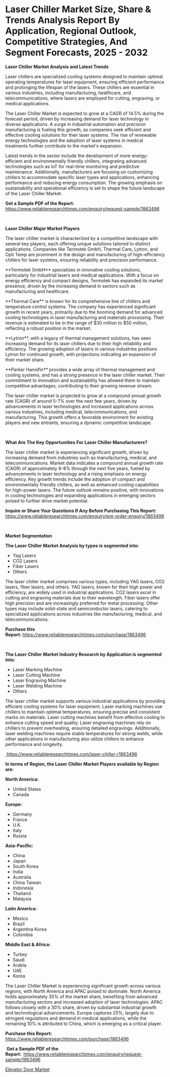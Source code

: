 <p><h1>Laser Chiller Market Size, Share & Trends Analysis Report By Application, Regional Outlook, Competitive Strategies, And Segment Forecasts, 2025 - 2032</h1></p><p><strong>Laser Chiller Market Analysis and Latest Trends</strong></p>
<p><p>Laser chillers are specialized cooling systems designed to maintain optimal operating temperatures for laser equipment, ensuring efficient performance and prolonging the lifespan of the lasers. These chillers are essential in various industries, including manufacturing, healthcare, and telecommunications, where lasers are employed for cutting, engraving, or medical applications.</p><p>The Laser Chiller Market is expected to grow at a CAGR of 14.5% during the forecast period, driven by increasing demand for laser technology in diverse applications. A surge in industrial automation and precision manufacturing is fueling this growth, as companies seek efficient and effective cooling solutions for their laser systems. The rise of renewable energy technologies and the adoption of laser systems in medical treatments further contribute to the market's expansion.</p><p>Latest trends in the sector include the development of more energy-efficient and environmentally friendly chillers, integrating advanced technologies such as IoT for real-time monitoring and predictive maintenance. Additionally, manufacturers are focusing on customizing chillers to accommodate specific laser types and applications, enhancing performance and reducing energy consumption. The growing emphasis on sustainability and operational efficiency is set to shape the future landscape of the Laser Chiller Market.</p></p>
<p><strong>Get a Sample PDF of the Report:&nbsp;</strong> <a href="https://www.reliableresearchtimes.com/enquiry/request-sample/1863496?utm_campaign=1581&utm_medium=2&utm_source=Github&utm_content=ia&utm_term=19022025&utm_id=laser-chiller">https://www.reliableresearchtimes.com/enquiry/request-sample/1863496</a></p>
<p>&nbsp;</p>
<p><strong>Laser Chiller Major Market Players</strong></p>
<p><p>The laser chiller market is characterized by a competitive landscape with several key players, each offering unique solutions tailored to distinct applications. Companies like Termotek GmbH, Thermal Care, Lytron, and Opti Temp are prominent in the design and manufacturing of high-efficiency chillers for laser systems, ensuring reliability and precision performance.</p><p>**Termotek GmbH** specializes in innovative cooling solutions, particularly for industrial lasers and medical applications. With a focus on energy efficiency and compact designs, Termotek has expanded its market presence, driven by the increasing demand in sectors such as manufacturing and healthcare.</p><p>**Thermal Care** is known for its comprehensive line of chillers and temperature control systems. The company has experienced significant growth in recent years, primarily due to the booming demand for advanced cooling technologies in laser manufacturing and materials processing. Their revenue is estimated to be in the range of $30 million to $50 million, reflecting a robust position in the market.</p><p>**Lytron**, with a legacy of thermal management solutions, has seen increasing demand for its laser chillers due to their high reliability and efficiency. The growing adoption of lasers in various industries positions Lytron for continued growth, with projections indicating an expansion of their market share.</p><p>**Parker Hannifin** provides a wide array of thermal management and cooling systems, and has a strong presence in the laser chiller market. Their commitment to innovation and sustainability has allowed them to maintain competitive advantages, contributing to their growing revenue stream.</p><p>The laser chiller market is projected to grow at a compound annual growth rate (CAGR) of around 5-7% over the next few years, driven by advancements in laser technologies and increased applications across various industries, including medical, telecommunications, and manufacturing. This growth offers a favorable environment for existing players and new entrants, ensuring a dynamic competitive landscape.</p></p>
<p>&nbsp;</p>
<p><strong>What Are The Key Opportunities For Laser Chiller Manufacturers?</strong></p>
<p><p>The laser chiller market is experiencing significant growth, driven by increasing demand from industries such as manufacturing, medical, and telecommunications. Market data indicates a compound annual growth rate (CAGR) of approximately 6-8% through the next five years, fueled by advancements in laser technology and a rising emphasis on energy efficiency. Key growth trends include the adoption of compact and environmentally friendly chillers, as well as enhanced cooling capabilities for high-power lasers. The future outlook remains positive, with innovations in cooling technologies and expanding applications in emerging sectors poised to further drive market potential.</p></p>
<p><strong>Inquire or Share Your Questions If Any Before Purchasing This Report:</strong> <a href="https://www.reliableresearchtimes.com/enquiry/pre-order-enquiry/1863496?utm_campaign=1581&utm_medium=2&utm_source=Github&utm_content=ia&utm_term=19022025&utm_id=laser-chiller">https://www.reliableresearchtimes.com/enquiry/pre-order-enquiry/1863496</a></p>
<p>&nbsp;</p>
<p><strong>Market Segmentation</strong></p>
<p><strong>The Laser Chiller Market Analysis by types is segmented into:</strong></p>
<p><ul><li>Yag Lasers</li><li>CO2 Lasers</li><li>Fiber Lasers</li><li>Others</li></ul></p>
<p><p>The laser chiller market comprises various types, including YAG lasers, CO2 lasers, fiber lasers, and others. YAG lasers, known for their high power and efficiency, are widely used in industrial applications. CO2 lasers excel in cutting and engraving materials due to their wavelength. Fiber lasers offer high precision and are increasingly preferred for metal processing. Other types may include solid-state and semiconductor lasers, catering to specialized applications across industries like manufacturing, medical, and telecommunications.</p></p>
<p><strong>Purchase this Report:&nbsp;</strong><a href="https://www.reliableresearchtimes.com/purchase/1863496?utm_campaign=1581&utm_medium=2&utm_source=Github&utm_content=ia&utm_term=19022025&utm_id=laser-chiller">https://www.reliableresearchtimes.com/purchase/1863496</a></p>
<p>&nbsp;</p>
<p><strong>The Laser Chiller Market Industry Research by Application is segmented into:</strong></p>
<p><ul><li>Laser Marking Machine</li><li>Laser Cutting Machine</li><li>Laser Engraving Machine</li><li>Laser Welding Machine</li><li>Others</li></ul></p>
<p><p>The laser chiller market supports various industrial applications by providing efficient cooling systems for laser equipment. Laser marking machines use chillers to maintain optimal temperatures, ensuring precise and consistent marks on materials. Laser cutting machines benefit from effective cooling to enhance cutting speed and quality. Laser engraving machines rely on chillers to prevent overheating, ensuring detailed engravings. Additionally, laser welding machines require stable temperatures for strong welds, while other applications in manufacturing also utilize chillers to enhance performance and longevity.</p></p>
<p><a href="https://www.reliableresearchtimes.com/laser-chiller-r1863496?utm_campaign=1581&utm_medium=2&utm_source=Github&utm_content=ia&utm_term=19022025&utm_id=laser-chiller">&nbsp;https://www.reliableresearchtimes.com/laser-chiller-r1863496</a></p>
<p><strong>In terms of Region, the Laser Chiller Market Players available by Region are:</strong></p>
<p>
    <p> <strong> North America: </strong>
        <ul>
            <li>United States</li>
            <li>Canada</li>
        </ul>
        </p> 
    <p> <strong> Europe: </strong>
        <ul>
            <li>Germany</li>
            <li>France</li>
            <li>U.K.</li>
            <li>Italy</li>
            <li>Russia</li>
        </ul>
        </p> 
    <p> <strong> Asia-Pacific: </strong>
        <ul>
            <li>China</li>
            <li>Japan</li>
            <li>South Korea</li>
            <li>India</li>
            <li>Australia</li>
            <li>China Taiwan</li>
            <li>Indonesia</li>
            <li>Thailand</li>
            <li>Malaysia</li>
        </ul>
        </p> 
    <p> <strong> Latin America: </strong>
        <ul>
            <li>Mexico</li>
            <li>Brazil</li>
            <li>Argentina Korea</li>
            <li>Colombia</li>
        </ul>
        </p> 
    <p> <strong> Middle East & Africa: </strong>
        <ul>
            <li>Turkey</li>
            <li>Saudi</li>
            <li>Arabia</li>
            <li>UAE</li>
            <li>Korea</li>
        </ul>
    </p>
    </p>
<p><p>The Laser Chiller Market is experiencing significant growth across various regions, with North America and APAC poised to dominate. North America holds approximately 35% of the market share, benefiting from advanced manufacturing sectors and increased adoption of laser technologies. APAC follows closely with a 30% share, driven by substantial industrial growth and technological advancements. Europe captures 25%, largely due to stringent regulations and demand in medical applications, while the remaining 10% is attributed to China, which is emerging as a critical player.</p></p>
<p><strong>Purchase this Report: </strong><a href="https://www.reliableresearchtimes.com/purchase/1863496?utm_campaign=1581&utm_medium=2&utm_source=Github&utm_content=ia&utm_term=19022025&utm_id=laser-chiller">https://www.reliableresearchtimes.com/purchase/1863496</a></p>
<p>&nbsp;<strong>Get a Sample PDF of the Report:&nbsp;&nbsp;</strong><a href="https://www.reliableresearchtimes.com/enquiry/request-sample/1863496?utm_campaign=1581&utm_medium=2&utm_source=Github&utm_content=ia&utm_term=19022025&utm_id=laser-chiller">https://www.reliableresearchtimes.com/enquiry/request-sample/1863496</a></p>
<p><strong></strong></p>
<p><p><a href="https://github.com/mookiesville/Market-Research-Report-List-1/blob/main/elevator-door-market.md?utm_campaign=1581&utm_medium=2&utm_source=Github&utm_content=ia&utm_term=19022025&utm_id=laser-chiller">Elevator Door Market</a></p></p>